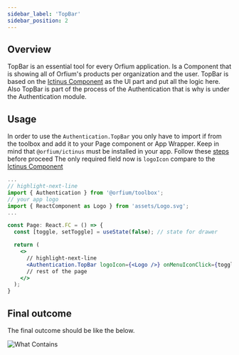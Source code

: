 ```yaml
---
sidebar_label: 'TopBar'
sidebar_position: 2
---
```


## Overview

TopBar is an essential tool for every Orfium application. Is a Component that is showing all of Orfium's products per organization and the user.
TopBar is based on the [Ictinus Component](https://ictinus.herokuapp.com/?path=/story/design-system-topnavbar--with-logo-placeholder) as the UI part and put all the logic here.
Also TopBar is part of the process of the Authentication that is why is under the Authentication module.

## Usage

In order to use the `Authentication.TopBar` you only have to import if from the toolbox and add it to your Page component or App Wrapper.
Keep in mind that `@orfium/ictinus` must be installed in your app. Follow these [steps](https://ictinus.herokuapp.com/?path=/story/guide-getting-started--page) before proceed
The only required field now is `logoIcon` compare to the [Ictinus Component](https://ictinus.herokuapp.com/?path=/story/design-system-topnavbar--with-logo-placeholder)

```jsx
...
// highlight-next-line
import { Authentication } from '@orfium/toolbox';
// your app logo
import { ReactComponent as Logo } from 'assets/Logo.svg';
...

const Page: React.FC = () => {
  const [toggle, setToggle] = useState(false); // state for drawer

  return (
    <>
      // highlight-next-line
      <Authentication.TopBar logoIcon={<Logo />} onMenuIconClick={toggle} />
      // rest of the page
    </>
  );
}
```

## Final outcome

The final outcome should be like the below.

![What Contains](/img/TopBarExample.png)

